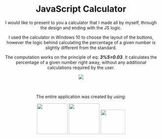 <div align="center">
    <h1>JavaScript Calculator</h1>
</div>
<div align="center">
    <p>I would like to present to you a calculator that I made all by myself, through the design and ending with the JS logic.</p>
    <With>I used the calculator in Windows 10 to choose the layout of the buttons, however the logic behind calculating the percentage of a given number is slightly different from the standard.</p>
    <p>The computation works on the principle of eq: <b><i>3%5=0.03</i></b>. It calculates the percentage of a given number right away, without any additional calculations required by the user.</p>
</div>

<div align="center">
    <img src="https://i.imgur.com/QVB2Z9O.png">
</div>
<br />
<br />
<div align="center">
    <p>The entire application was created by using:</p>
        <img height="100" width="100" src="https://upload.wikimedia.org/wikipedia/commons/thumb/6/61/HTML5_logo_and_wordmark.svg/1200px-HTML5_logo_and_wordmark.svg.png">
        <img height="100" width="100" src="https://upload.wikimedia.org/wikipedia/commons/d/d5/CSS3_logo_and_wordmark.svg">
        <img height="80" width="80" src="https://upload.wikimedia.org/wikipedia/commons/thumb/9/99/Unofficial_JavaScript_logo_2.svg/480px-Unofficial_JavaScript_logo_2.svg.png">
</div>
